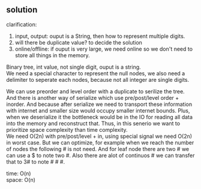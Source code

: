 ## solution
clarification:
1. input, output: ouput is a String, then how to represent multiple digits.
2. will there be duplicate value? to decide the solution
3. online/offline: if ouput is very large, we need online so we don't need to store all things in the memory.

Binary tree, int value, not single digit, ouput is a string.<br>
We need a special character to represent the null nodes, we also need a delimiter to seperate each nodes, because not all integer are single digits.<br>

We can use preorder and level order with a duplicate to serilize the tree. And there is another way of serialize which use pre/post/level order + inorder. And because after serialize we need to transport these information with internet and smaller size would occupy smaller internet bounds. Plus, when we deserialize it the bottleneck would be in the IO for reading all data into the memory and reconstruct that. Thus, in this senerio we want to prioritize space complexity than time complexity.<br>
We need O(2n) with pre/post/level + in, using special signal we need O(2n) in worst case. But we can optimize, for example when we reach the number of nodes the following # is not need. And for leaf node there are two # we can use a $ to note two #. Also there are alot of continuos # we can transfer that to 3# to note # # #.<br>

time: O(n)<br>
space: O(n)
